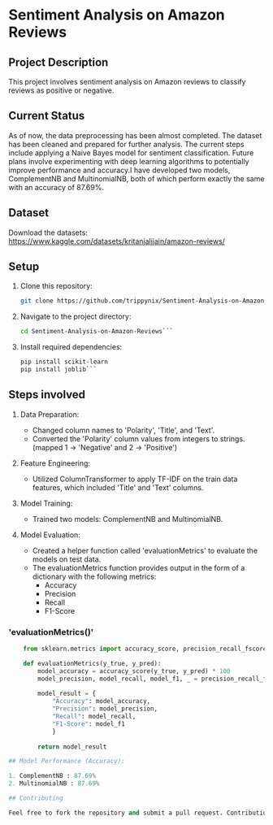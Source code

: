 # Sentiment Analysis on Amazon Reviews

## Project Description

This project involves sentiment analysis on Amazon reviews to classify reviews as positive or negative. 

## Current Status

As of now, the data preprocessing has been almost completed. The dataset has been cleaned and prepared for further analysis. 
The current steps include applying a Naive Bayes model for sentiment classification. Future plans involve experimenting with deep learning algorithms to potentially improve performance and accuracy.I have developed two models, ComplementNB and MultinomialNB, both of which perform exactly the same with an accuracy of 87.69%.

## Dataset

Download the datasets:
https://www.kaggle.com/datasets/kritanjalijain/amazon-reviews/

## Setup

1. Clone this repository:

	```bash
	git clone https://github.com/trippynix/Sentiment-Analysis-on-Amazon-Reviews.git```

2. Navigate to the project directory:
	```bash
	cd Sentiment-Analysis-on-Amazon-Reviews```

3. Install required dependencies:
	```bash
	pip install scikit-learn
	pip install joblib```

## Steps involved

1. Data Preparation:
	- Changed column names to 'Polarity', 'Title', and 'Text'.
	- Converted the 'Polarity' column values from integers to strings. (mapped 1 -> 'Negative' and 2 -> 'Positive')

2. Feature Engineering:
	- Utilized ColumnTransformer to apply TF-IDF on the train data features, which included 'Title' and 'Text' columns.

3. Model Training:
	- Trained two models: ComplementNB and MultinomialNB.

4. Model Evaluation:
	- Created a helper function called 'evaluationMetrics' to evaluate the models on test data.
	- The evaluationMetrics function provides output in the form of a dictionary with the following metrics:
		- Accuracy
		- Precision
		- Recall
		- F1-Score

### 'evaluationMetrics()'

```python
	from sklearn.metrics import accuracy_score, precision_recall_fscore_support

	def evaluationMetrics(y_true, y_pred):
	    model_accuracy = accuracy_score(y_true, y_pred) * 100
	    model_precision, model_recall, model_f1, _ = precision_recall_fscore_support(y_true, y_pred)
	    
	    model_result = {
        	"Accuracy": model_accuracy,
        	"Precision": model_precision,
        	"Recall": model_recall,
        	"F1-Score": model_f1
    		}
    
	    return model_result

## Model Performance (Accuracy):

1. ComplementNB : 87.69%
2. MultinomialNB : 87.69%

## Contributing

Feel free to fork the repository and submit a pull request. Contributions and feedback are welcome!

